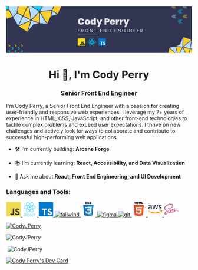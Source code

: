 ![Header](./cperry-banner.jpeg)

<h1 align="center">Hi 👋, I'm Cody Perry</h1>
<h3 align="center">Senior Front End Engineer</h3>

<p>I'm Cody Perry, a Senior Front End Engineer with a passion for creating user-friendly and responsive web experiences. I leverage my 7+ years of experience in HTML, CSS, JavaScript, and other front-end technologies to tackle complex problems and exceed user expectations. I thrive on new challenges and actively look for ways to collaborate and contribute to successful high-performing web applications.</p>

- 🛠️ I’m currently building: **Arcane Forge**

- 📚 I’m currently learning: **React, Accessibility, and Data Visualization**

- 💬 Ask me about **React, Front End Engineering, and UI Development**

<h3 align="left">Languages and Tools:</h3>
<p align="left"> <a href="https://developer.mozilla.org/en-US/docs/Web/JavaScript" target="_blank" rel="noreferrer"> <img src="https://raw.githubusercontent.com/devicons/devicon/master/icons/javascript/javascript-original.svg" alt="javascript" width="40" height="40"/> </a> <a href="https://reactjs.org/" target="_blank" rel="noreferrer"> <img src="https://raw.githubusercontent.com/devicons/devicon/master/icons/react/react-original-wordmark.svg" alt="react" width="40" height="40"/> </a> <a href="https://www.typescriptlang.org/" target="_blank" rel="noreferrer"> <img src="https://raw.githubusercontent.com/devicons/devicon/master/icons/typescript/typescript-original.svg" alt="typescript" width="40" height="40"/> </a> <a href="https://tailwindcss.com/" target="_blank" rel="noreferrer"> <img src="https://www.vectorlogo.zone/logos/tailwindcss/tailwindcss-icon.svg" alt="tailwind" width="40" height="40"/> </a> <a href="https://www.w3schools.com/css/" target="_blank" rel="noreferrer"> <img src="https://raw.githubusercontent.com/devicons/devicon/master/icons/css3/css3-original-wordmark.svg" alt="css3" width="40" height="40"/> </a> <a href="https://www.figma.com/" target="_blank" rel="noreferrer"> <img src="https://www.vectorlogo.zone/logos/figma/figma-icon.svg" alt="figma" width="40" height="40"/> </a> <a href="https://git-scm.com/" target="_blank" rel="noreferrer"> <img src="https://www.vectorlogo.zone/logos/git-scm/git-scm-icon.svg" alt="git" width="40" height="40"/> </a> <a href="https://www.w3.org/html/" target="_blank" rel="noreferrer"> <img src="https://raw.githubusercontent.com/devicons/devicon/master/icons/html5/html5-original-wordmark.svg" alt="html5" width="40" height="40"/> </a> <a href="https://aws.amazon.com" target="_blank" rel="noreferrer"> <img src="https://raw.githubusercontent.com/devicons/devicon/master/icons/amazonwebservices/amazonwebservices-original-wordmark.svg" alt="aws" width="40" height="40"/> </a> <a href="https://sass-lang.com" target="_blank" rel="noreferrer"> <img src="https://raw.githubusercontent.com/devicons/devicon/master/icons/sass/sass-original.svg" alt="sass" width="40" height="40"/> </a> </p>

<p align="left"> <a href="https://github.com/ryo-ma/github-profile-trophy"><img src="https://github-profile-trophy.vercel.app/?username=CodyJPerry" alt="CodyJPerry" /></a> </p>

<p align="left"><img src="https://github-readme-stats.vercel.app/api/top-langs?username=CodyJPerry&show_icons=true&locale=en&layout=compact" alt="CodyJPerry" />&nbsp;</p>

<p>&nbsp;<img align="center" src="https://github-readme-stats.vercel.app/api?username=CodyJPerry&show_icons=true&locale=en" alt="CodyJPerry" /></p>

<a href="https://app.daily.dev/cperry"><img src="https://api.daily.dev/devcards/v2/knweHBYfh.png?r=4mc" width="356" alt="Cody Perry's Dev Card"/></a>
